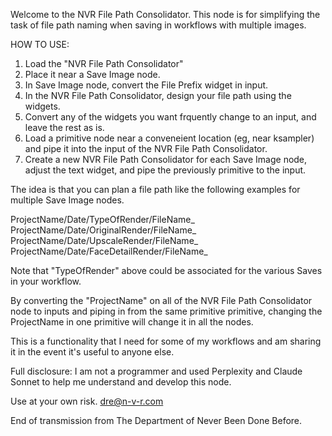 Welcome to the NVR File Path Consolidator.
This node is for simplifying the task of file path naming when saving in workflows with multiple images.


HOW TO USE:

1. Load the "NVR File Path Consolidator"
2. Place it near a Save Image node.
3. In Save Image node, convert the File Prefix widget in input.
4. In the NVR File Path Consolidator, design your file path using the widgets.
3. Convert any of the widgets you want frquently change to an input, and leave the rest as is.
4. Load a primitive node near a conveneient location (eg, near ksampler) and pipe it into the input of the NVR File Path Consolidator.
5. Create a new NVR File Path Consolidator for each Save Image node, adjust the text widget, and pipe the previously primitive to the input.


The idea is that you can plan a file path like the following examples for multiple Save Image nodes.

ProjectName/Date/TypeOfRender/FileName_
ProjectName/Date/OriginalRender/FileName_
ProjectName/Date/UpscaleRender/FileName_
ProjectName/Date/FaceDetailRender/FileName_

Note that "TypeOfRender" above could be associated for the various Saves in your workflow.

By converting the "ProjectName" on all of the NVR File Path Consolidator node to inputs and piping in from the same primitive primitive, changing the ProjectName in one primitive will change it in all the nodes.

This is a functionality that I need for some of my workflows and am sharing it in the event it's useful to anyone else.

Full disclosure: I am not a programmer and used Perplexity and Claude Sonnet to help me understand and develop this node.

Use at your own risk.
dre@n-v-r.com

End of transmission from The Department of Never Been Done Before.


